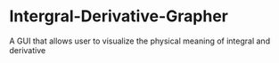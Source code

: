 # Intergral-Derivative-Grapher
A GUI that allows user to visualize the physical meaning of integral and derivative
